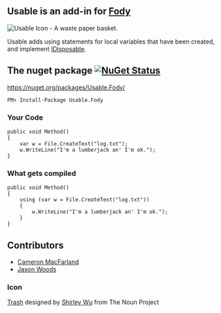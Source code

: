 ## Usable is an add-in for [Fody](https://github.com/Fody/Fody/) 

![Usable Icon - A waste paper basket.](https://raw.github.com/Fody/Usable/master/Icons/package_icon.png)

Usable adds using statements for local variables that have been created, and implement [IDisposable](http://msdn.microsoft.com/en-au/library/system.idisposable.aspx).

## The nuget package  [![NuGet Status](http://img.shields.io/nuget/v/Usable.Fody.svg?style=flat)](https://www.nuget.org/packages/Usable.Fody/)

https://nuget.org/packages/Usable.Fody/

    PM> Install-Package Usable.Fody

### Your Code

    public void Method()
    {
        var w = File.CreateText("log.txt");
        w.WriteLine("I'm a lumberjack an' I'm ok.");
    }

### What gets compiled

    public void Method()
    {
        using (var w = File.CreateText("log.txt"))
        {
            w.WriteLine("I'm a lumberjack an' I'm ok.");
        }
    }

## Contributors

  * [Cameron MacFarland](https://github.com/distantcam)
  * [Jason Woods](https://github.com/jasonwoods-7)

### Icon

<a href="http://thenounproject.com/noun/trash/#icon-No12100" target="_blank">Trash</a> designed by <a href="http://thenounproject.com/swu1381" target="_blank">Shirley Wu</a> from The Noun Project
